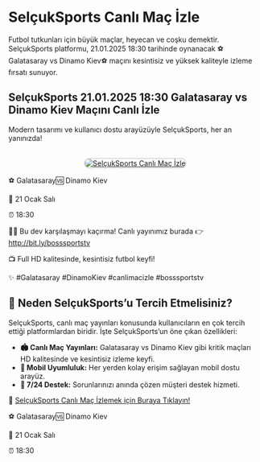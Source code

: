 <h1>SelçukSports Canlı Maç İzle</h1>
<p>Futbol tutkunları için büyük maçlar, heyecan ve coşku demektir. SelçukSports platformu, 21.01.2025 18:30 tarihinde oynanacak ⚽️Galatasaray vs Dinamo Kiev⚽️ maçını kesintisiz ve yüksek kaliteyle izleme fırsatı sunuyor.</p>
<p><h2>SelçukSports 21.01.2025 18:30 Galatasaray vs Dinamo Kiev Maçını Canlı İzle</h2></p>

<p>Modern tasarımı ve kullanıcı dostu arayüzüyle SelçukSports, her an yanınızda!</p>
<center>
<br>
<a href="https://bit.ly/bosssportstv" title="SelçukSports Giriş">
<img src="https://i.ibb.co/5K7Ks6w/zzzz3.gif" alt="SelçukSports Canlı Maç İzle" style="max-width: 100%; border: 2px solid #ddd; border-radius: 10px;">
</a>
</center>

<p>⚽️ Galatasaray🆚 Dinamo Kiev</p>
<p>📅 21 Ocak Salı</p>
<p>⏰ 18:30</p>
<p>🔴🔶 Bu dev karşılaşmayı kaçırma! Canlı yayınımız burada 👉 <a href="http://bit.ly/bosssportstv">http://bit.ly/bosssportstv</a></p>
<p>📺 Full HD kalitesinde, kesintisiz futbol keyfi!</p>
<p>✨ #Galatasaray #DinamoKiev #canlimacizle #bosssportstv</p>

<h2>🌟 Neden SelçukSports’u Tercih Etmelisiniz?</h2>
<p>SelçukSports, canlı maç yayınları konusunda kullanıcıların en çok tercih ettiği platformlardan biridir. İşte SelçukSports’un öne çıkan özellikleri:</p>
<ul>
  <li><strong>🏟 Canlı Maç Yayınları:</strong> Galatasaray vs Dinamo Kiev gibi kritik maçları HD kalitesinde ve kesintisiz izleme keyfi.</li>
  <li><strong>📱 Mobil Uyumluluk:</strong> Her yerden kolay erişim sağlayan mobil dostu arayüz.</li>
  <li><strong>💬 7/24 Destek:</strong> Sorunlarınızı anında çözen müşteri destek hizmeti.</li>
</ul>
<p>📌 <a href="https://bit.ly/bosssportstv" title="SelçukSports Giriş">SelçukSports Canlı Maç İzlemek için Buraya Tıklayın!</a></p>
<p>⚽️ Galatasaray🆚 Dinamo Kiev</p>
<p>📅 21 Ocak Salı</p>
<p>⏰ 18:30</p>
